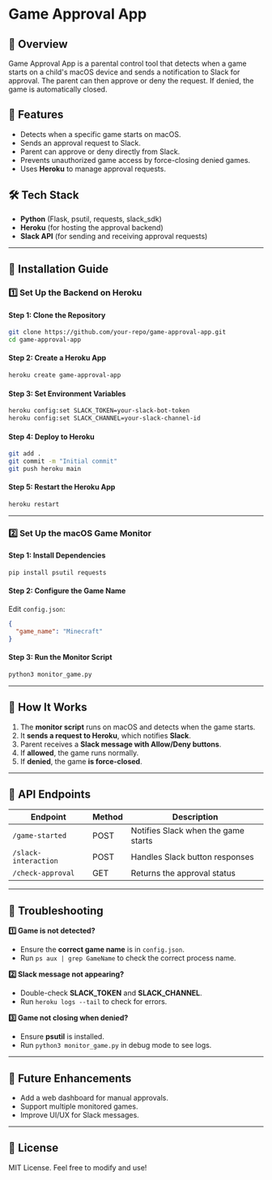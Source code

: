 # Game Approval App

## 📌 Overview
Game Approval App is a parental control tool that detects when a game starts on a child's macOS device and sends a notification to Slack for approval. The parent can then approve or deny the request. If denied, the game is automatically closed.

## 🚀 Features
- Detects when a specific game starts on macOS.
- Sends an approval request to Slack.
- Parent can approve or deny directly from Slack.
- Prevents unauthorized game access by force-closing denied games.
- Uses **Heroku** to manage approval requests.

## 🛠️ Tech Stack
- **Python** (Flask, psutil, requests, slack_sdk)
- **Heroku** (for hosting the approval backend)
- **Slack API** (for sending and receiving approval requests)

---

## 📌 Installation Guide

### 1️⃣ Set Up the Backend on Heroku
#### **Step 1: Clone the Repository**
```bash
git clone https://github.com/your-repo/game-approval-app.git
cd game-approval-app
```

#### **Step 2: Create a Heroku App**
```bash
heroku create game-approval-app
```

#### **Step 3: Set Environment Variables**
```bash
heroku config:set SLACK_TOKEN=your-slack-bot-token
heroku config:set SLACK_CHANNEL=your-slack-channel-id
```

#### **Step 4: Deploy to Heroku**
```bash
git add .
git commit -m "Initial commit"
git push heroku main
```

#### **Step 5: Restart the Heroku App**
```bash
heroku restart
```

---

### 2️⃣ Set Up the macOS Game Monitor
#### **Step 1: Install Dependencies**
```bash
pip install psutil requests
```

#### **Step 2: Configure the Game Name**
Edit `config.json`:
```json
{
  "game_name": "Minecraft"
}
```

#### **Step 3: Run the Monitor Script**
```bash
python3 monitor_game.py
```

---

## 📌 How It Works
1. The **monitor script** runs on macOS and detects when the game starts.
2. It **sends a request to Heroku**, which notifies **Slack**.
3. Parent receives a **Slack message with Allow/Deny buttons**.
4. If **allowed**, the game runs normally.
5. If **denied**, the game **is force-closed**.

---

## 📌 API Endpoints
| Endpoint | Method | Description |
|----------|--------|-------------|
| `/game-started` | POST | Notifies Slack when the game starts |
| `/slack-interaction` | POST | Handles Slack button responses |
| `/check-approval` | GET | Returns the approval status |

---

## 📌 Troubleshooting
**1️⃣ Game is not detected?**
- Ensure the **correct game name** is in `config.json`.
- Run `ps aux | grep GameName` to check the correct process name.

**2️⃣ Slack message not appearing?**
- Double-check **SLACK_TOKEN** and **SLACK_CHANNEL**.
- Run `heroku logs --tail` to check for errors.

**3️⃣ Game not closing when denied?**
- Ensure **psutil** is installed.
- Run `python3 monitor_game.py` in debug mode to see logs.

---

## 📌 Future Enhancements
- Add a web dashboard for manual approvals.
- Support multiple monitored games.
- Improve UI/UX for Slack messages.

---

## 📌 License
MIT License. Feel free to modify and use!

